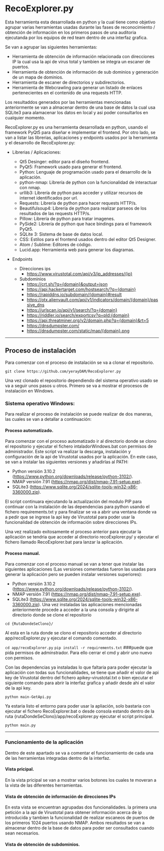 # RecoExplorer.py
Esta herramienta esta desarrollada en python y la cual tiene como objetivo agrupar varias herramientas usadas durante las fases de reconocimiento / obtención de información en los primeros pasos de una auditoria ejecutanda por los equipos de red team dentro de una interfaz grafica. 

Se van a agrupar las siguientes herramientas:
  - Herramienta de obtención de información relacionada con direcciones IP la cual usa la api de virus total y tambien se integra un escaner de puertos.
  - Herramienta de obtención de información de sub dominios y generación de un mapa de dominios.
  - Herramienta de escaner de directorios y subdirectorios.
  - Herramienta de Webcrawling para generar un listado de enlaces pertenecientes en el contenido de una requests HTTP.

Los resultaddos generados por las herramientas mencionadas anteriormente se van a almacenar dentro de una base de datos la cual usa SQLite3 para alamacenar los datos en local y asi poder consultarlos en cualquier momento.

RecoExplorer.py es una herramienta desarrollada en python, usando el framework PyQt5 para diseñar e implementar el frontend. Por otro lado, se van a listar las librerias, aplicaciones y endpoints usados por la herramienta y el desarrollo de RecoExplorer.py:
- Librerias / Aplicaciones:
  - Qt5 Desinger: editor para el diseño frontend.
  - PyQt5: Framework usado para generar el frontend.
  - Python: Lenguaje de programación usado para el desarrollo de la aplicación.
  - python-nmap: Librería de python con la funcionalidad de interactuar con nmap.
  - urllib3: Librería de python para acceder y utilizar recursos de internet identificados por url.
  - Requests: Librería de python para hacer requests HTTP/s.
  - Beautifulsoup4: Librería de python para realizar parseos de los resultados de las requests HTTP/s.
  - Pillow: Librería de python para tratar imagenes.
  - PySide2: Librería de python que hace bindings para el framework PyQt5.
  - SQLite 3: Sistema de base de datos local.
  - CSS: Estilos para el frontend usados dentro del editor Qt5 Designer.
  - Atom / Sublime: Editores de código.
  - Lucid.app: Herramienta web para generar los diagramas.

- Endpoints  
  - Direcciones ips  
	 - https://www.virustotal.com/api/v3/ip_addresses/{ip}  
  - Subdominios  
	- https://crt.sh/?q={domain}&output=json  
	- https://api.hackertarget.com/hostsearch/?q={domain}  
	- https://rapiddns.io/subdomain/{domain}#result  
	- https://otx.alienvault.com/api/v1/indicators/domain/{domain}/passive_dns  
	- https://urlscan.io/api/v1/search/?q={domain}  
	- https://riddler.io/search/exportcsv?q=pld:{domain}  
	- https://api.threatminer.org/v2/domain.php?q={domain}&rt=5  
	- https://dnsdumpster.com/  
	- https://dnsdumpster.com/static/map/{domain}.png  
---
## Proceso de instalación
Para comenzar con el proceso de instalación se va a clonar el repositorio.

`git clone https://github.com/yerayDAM/RecoExplorer.py`

Una vez clonado el repositorio dependiendo del sistema operativo usado se va a seguir unos pasos u otros. Primero se va a mostrar el procesos de instalación en Windows.

### Sistema operativo Windows:
Para realizar el proceso de instalación se puede realizar de dos maneras, las cuales se van a detallar a continuación:

#### Proceso automatizado.
Para comenzar con el proceso automatizado ir al directorio donde se clono el repositorio y ejecutar el fichero intaladorWindows.bat con permisos de administrador. Este script va realizar la descarga, instalación y configuración de la api de Virustotal usados por la aplicación. En este caso, se van a instalar las siguientes versiones y añadirlas al PATH:
  - Python versión 3.10.2 (https://www.python.org/downloads/release/python-3102/).
  - NMAP versión 7.91 (https://nmap.org/dist/nmap-7.91-setup.exe).
  - SQLite3 (https://www.sqlite.org/2024/sqlite-tools-win32-x86-3360000.zip).

El script continuara ejecutando la actualización del modulo PIP para continuar con la instalación de las dependencias para python usando el fichero requirements.txt y para finalizar se va a abrir una ventana donde va a pedir que se ingrese la api key de Virustotal para poder usar la funcionalidad de obtención de información sobre direcciones IPs.

Una vez realizado exitosamente el proceso anterior para ejecutar la aplicación se tendria que acceder al directorio recoExplorer.py/ y ejecutar el fichero llamado RecoExplorer.bat para lanzar la aplicación.

#### Proceso manual.
Para comenzar con el proceso manual se van a tener que instalar las siguientes aplicaciones (Las versiones comentadas fueron las usadas para generar la aplicación pero se pueden instalar versiones superiores):
  - Python versión 3.10.2 (https://www.python.org/downloads/release/python-3102/).
  - NMAP versión 7.91 (https://nmap.org/dist/nmap-7.91-setup.exe).
  - SQLite3 (https://www.sqlite.org/2024/sqlite-tools-win32-x86-3360000.zip).
Una vez instaladas las aplicaciones mencionadas anteriormente procede a acceder a la una consola y dirigirte al directorio donde se clone el repositorio 

`cd {RutaDondeSeClono}/`

Al esta en la ruta donde se clono el repositorio acceder al directorio app/recoExplorer.py y ejecutar el comando comentado.

`cd app/recoExplorer.py`
`pip install -r requirements.txt` ###puede que pida permisos de adminstrador. Para ello cerrar el cmd y abrir uno nuevo con permisos.

Con las dependencias ya instaladas lo que faltaria para poder ejecutar la aplicación con todas sus funcionalidades, se tiene que añadir el valor de api key de Virustotal dentro del fichero apikey-virustotal.txt o bien ejecutar el siguiente comando para abrir la interfaz grafica y añadir desde ahi el valor de la api key.

`python main-GetApi.py`

Ya estaria listo el entorno para poder usar la apliación, solo bastaria con ejecutar el fichero RecoExplorer.bat o desde consola estando dentro de la ruta {rutaDondeSeClono}/app/recoExplorer.py ejecutar el script principal.

`python main.py`

---

### Funcionamiento de la aplicación
Dentro de este apartado se va a comentar el funcionamiento de cada una de las herramientas integradas dentro de la interfaz.

#### Vista pricipal.
En la vista pricipal se van a mostrar varios botones los cuales te moveran a la vista de las diferentes herramientas.

#### Vista de obtención de información de direcciones IPs
En esta vista se encuentran agrupadas dos funcionalidades. la primera una petición a la api de Virustotal para obtener información acerca de ip introducida y tambien la funcionalidad de realizar escaneos de puertos de los primeros 1024 puertos usando NMAP. Ambos resultados se van a almacenar dentro de la base de datos para poder ser consultados cuando sean necesarios.

#### Vista de obtención de subdominios.


